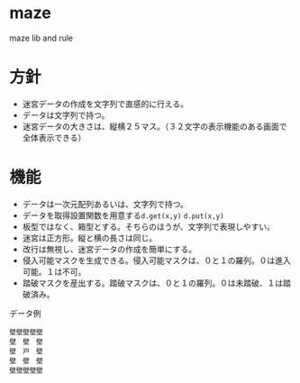 # maze
maze lib and rule

# 方針
- 迷宮データの作成を文字列で直感的に行える。
- データは文字列で持つ。
- 迷宮データの大きさは、縦横２５マス。（３２文字の表示機能のある画面で全体表示できる）
 
# 機能
- データは一次元配列あるいは、文字列で持つ。
- データを取得設置関数を用意する```d.get(x,y)``` ```d.put(x,y)```
- 板型ではなく、箱型とする。そちらのほうが、文字列で表現しやすい。
- 迷宮は正方形。縦と横の長さは同じ。
- 改行は無視し、迷宮データの作成を簡単にする。
- 侵入可能マスクを生成できる。侵入可能マスクは、０と１の羅列。０は進入可能。１は不可。
- 踏破マスクを産出する。踏破マスクは、０と１の羅列。０は未踏破、１は踏破済み。

データ例
```
壁壁壁壁壁
壁　壁　壁
壁　戸　壁
壁　壁　壁
壁壁壁壁壁
```
